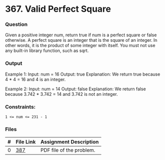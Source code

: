# 367. Valid Perfect Square
### Question
Given a positive integer num, return true if num is a perfect square or false otherwise.
A perfect square is an integer that is the square of an integer. In other words, it is the product of some integer with itself.
You must not use any built-in library function, such as sqrt.

### Output
Example 1:
Input: num = 16
Output: true
Explanation: We return true because 4 * 4 = 16 and 4 is an integer.

Example 2:
Input: num = 14
Output: false
Explanation: We return false because 3.742 * 3.742 = 14 and 3.742 is not an integer.

### Constraints:
```
1 <= num <= 231 - 1
```

### Files

|  #  | File Link | Assignment Description |
| :-: | ----------- | ---------------------- |
|  0  | [387](https://github.com/Sudhir0228/4883-Programming_Techniques_Ray/blob/main/Assignments/Leetcode/P387/P387)     | PDF file of the problem.          |

